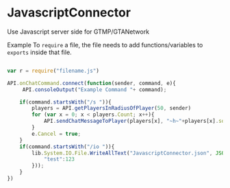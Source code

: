 # JavascriptConnector
Use Javascript server side for GTMP/GTANetwork

Example
To `require` a file, the file needs to add functions/variables to `exports` inside that file.
```javascript

var r = require("filename.js")

API.onChatCommand.connect(function(sender, command, e){
	 API.consoleOutput("Example Command "+ command);

	if(command.startsWith("/s ")){
		players = API.getPlayersInRadiusOfPlayer(50, sender)
		for (var x = 0; x < players.Count; x++){
			API.sendChatMessageToPlayer(players[x], "~h~"+players[x].socialClubName+" says: "+ command.replace("/s ", ""));
		}	
		e.Cancel = true;
	}
	if(command.startsWith("/io ")){
		lib.System.IO.File.WriteAllText("JavascriptConnector.json", JSON.stringify({
			"test":123
		}));
	}
})
```
